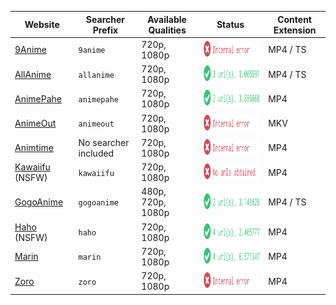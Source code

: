 | Website                                      | Searcher Prefix      | Available Qualities | Status | Content Extension |
| -------------------------------------------- | -------------------- | -------------------  | :----: | ----------------- |
| [9Anime](https://9anime.to/)                 | `9anime`             | 720p, 1080p | <img height="25" src="./api/providers/nineanime.png">  | MP4 / TS  |
| [AllAnime](https://allanime.site/)           | `allanime`            | 720p, 1080p | <img height="25" src="./api/providers/allanime.png">  | MP4 / TS          |
| [AnimePahe](https://www.animepahe.com/)      | `animepahe`          | 720p, 1080p         | <img height="25" src="./api/providers/animepahe.png">  | MP4               |
| [AnimeOut](https://www.animeout.xyz/)        | `animeout`           | 720p, 1080p         | <img height="25" src="./api/providers/animeout.png">  | MKV               |
| [Animtime](https://animtime.com/)            | No searcher included | 720p, 1080p         |  <img height="25" src="./api/providers/animtime.png">   | MP4               |
| [Kawaiifu](https://www.kawaiifu.com/) (NSFW) | `kawaiifu`           | 720p, 1080p         |  <img height="25" src="./api/providers/kawaiifu.png">   | MP4               |
| [GogoAnime](https://www.gogoanime.pe/)       | `gogoanime`          | 480p, 720p, 1080p   | <img height="25" src="./api/providers/gogoanime.png">  | MP4 / TS          |
| [Haho](https://www.haho.moe/) (NSFW)         | `haho`           | 720p, 1080p         | <img height="25" src="./api/providers/haho.png">  | MP4
| [Marin](https://www.marin.moe/)                 | `marin`   | 720p, 1080p         | <img height="25" src="./api/providers/marin.png">  | MP4 |
| [Zoro](https://www.zoro.to/)                 | `zoro`   | 720p, 1080p         | <img height="25" src="./api/providers/zoro.png">  | MP4 |
